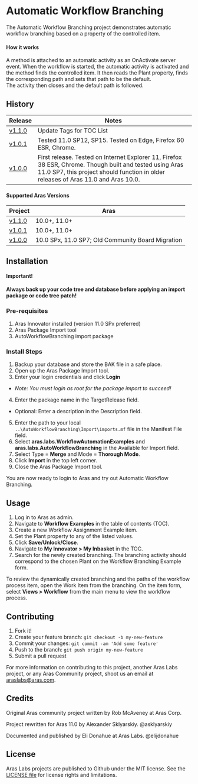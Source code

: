 # Automatic Workflow Branching

The Automatic Workflow Branching project demonstrates automatic workflow branching based on a property of the controlled item.

#### How it works
A method is attached to an automatic activity as an OnActivate server event.  When the workflow
is started, the automatic activity is activated and the method finds the controlled item.  It
then reads the Plant property, finds the corresponding path and sets that path to be the default.  
The activity then closes and the default path is followed.

## History

Release | Notes
--------|--------
[v1.1.0](https://github.com/ArasLabs/auto-workflow-branching/releases/tag/v1.1.0) | Update Tags for TOC List 
[v1.0.1](https://github.com/ArasLabs/auto-workflow-branching/releases/tag/v1.0.1) | Tested 11.0 SP12, SP15. Tested on Edge, Firefox 60 ESR, Chrome.
[v1.0.0](https://github.com/ArasLabs/auto-workflow-branching/releases/tag/v1.0.0) | First release. Tested on Internet Explorer 11, Firefox 38 ESR, Chrome. Though built and tested using Aras 11.0 SP7, this project should function in older releases of Aras 11.0 and Aras 10.0.

#### Supported Aras Versions

Project | Aras
--------|------
[v1.1.0](https://github.com/ArasLabs/auto-workflow-branching/releases/tag/v1.1.0) | 10.0+, 11.0+ 
[v1.0.1](https://github.com/ArasLabs/auto-workflow-branching/releases/tag/v1.0.1) | 10.0+, 11.0+ 
[v1.0.0](https://github.com/ArasLabs/auto-workflow-branching/releases/tag/v1.0.0) | 10.0 SPx, 11.0 SP7; Old Community Board Migration


## Installation

#### Important!
**Always back up your code tree and database before applying an import package or code tree patch!**

### Pre-requisites

1. Aras Innovator installed (version 11.0 SPx preferred)
2. Aras Package Import tool
3. AutoWorkflowBranching import package

### Install Steps

1. Backup your database and store the BAK file in a safe place.
2. Open up the Aras Package Import tool.
3. Enter your login credentials and click **Login**
  * _Note: You must login as root for the package import to succeed!_
4. Enter the package name in the TargetRelease field.
  * Optional: Enter a description in the Description field.
5. Enter the path to your local `..\AutoWorkflowBranching\Import\imports.mf` file in the Manifest File field.
6. Select **aras.labs.WorkflowAutomationExamples** and **aras.labs.AutoWorkflowBranching** in the Available for Import field.
7. Select Type = **Merge** and Mode = **Thorough Mode**.
8. Click **Import** in the top left corner.
9. Close the Aras Package Import tool.

You are now ready to login to Aras and try out Automatic Workflow Branching.

## Usage

1. Log in to Aras as admin.
2. Navigate to **Workflow Examples** in the table of contents (TOC).
3. Create a new Workflow Assignment Example item.
4. Set the Plant property to any of the listed values.
5. Click **Save/Unlock/Close**.
6. Navigate to **My Innovator > My Inbasket** in the TOC.
7. Search for the newly created branching. The branching activity should correspond to the chosen Plant on the Workflow Branching Example form.

To review the dynamically created branching and the paths of the workflow process item, open the Work Item from the branching. On the item form, select **Views > Workflow** from the main menu to view the workflow process.

## Contributing

1. Fork it!
2. Create your feature branch: `git checkout -b my-new-feature`
3. Commit your changes: `git commit -am 'Add some feature'`
4. Push to the branch: `git push origin my-new-feature`
5. Submit a pull request

For more information on contributing to this project, another Aras Labs project, or any Aras Community project, shoot us an email at araslabs@aras.com.

## Credits

Original Aras community project written by Rob McAveney at Aras Corp.

Project rewritten for Aras 11.0 by Alexander Sklyarskiy. @asklyarskiy

Documented and published by Eli Donahue at Aras Labs. @elijdonahue

## License

Aras Labs projects are published to Github under the MIT license. See the [LICENSE file](./LICENSE.md) for license rights and limitations.
